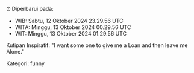 ⏰ Diperbarui pada:
- WIB: Sabtu, 12 Oktober 2024 23.29.56 UTC
- WITA: Minggu, 13 Oktober 2024 00.29.56 UTC
- WIT: Minggu, 13 Oktober 2024 01.29.56 UTC

Kutipan Inspiratif:
"I want some one to give me a Loan and then leave me Alone."


Kategori: funny

